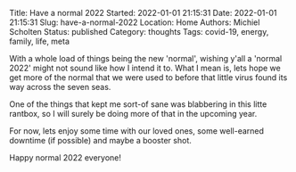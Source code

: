 Title: Have a normal 2022
Started: 2022-01-01 21:15:31
Date: 2022-01-01 21:15:31
Slug: have-a-normal-2022
Location: Home
Authors: Michiel Scholten
Status: published
Category: thoughts
Tags: covid-19, energy, family, life, meta

With a whole load of things being the new 'normal', wishing y'all a 'normal 2022' might not sound like how I intend it to. What I mean is, lets hope we get more of the normal that we were used to before that little virus found its way across the seven seas.

One of the things that kept me sort-of sane was blabbering in this litte rantbox, so I will surely be doing more of that in the upcoming year.

For now, lets enjoy some time with our loved ones, some well-earned downtime (if possible) and maybe a booster shot.

Happy normal 2022 everyone!
